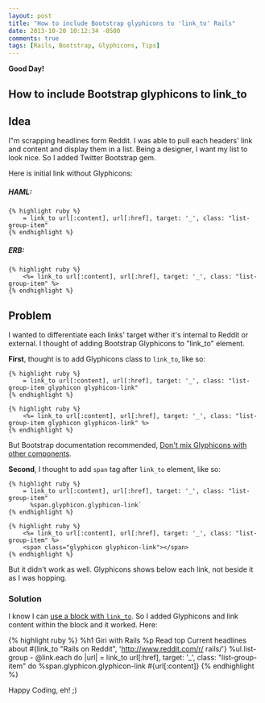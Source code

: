 ```yaml
---
layout: post
title: "How to include Bootstrap glyphicons to 'link_to' Rails"
date: 2013-10-20 10:12:34 -0500
comments: true
tags: [Rails, Bootstrap, Glyphicons, Tips]
---
```


**Good Day!**

## How to include Bootstrap glyphicons to link_to 

## Idea
I"m scrapping headlines form Reddit. I was able to pull each headers' link and content and display them in a list. Being a designer, I want my list to look nice. So I added Twitter Bootstrap gem. 

Here is initial link without Glyphicons:

##### HAML:
	{% highlight ruby %} 
		= link_to url[:content], url[:href], target: '_', class: "list-group-item"
	{% endhighlight %} 	
	
##### ERB:
	{% highlight ruby %} 
		<%= link_to url[:content], url[:href], target: '_', class: "list-group-item" %>
	{% endhighlight %} 

## Problem

I wanted to differentiate each links' target wither it's internal to Reddit or external. I thought of adding Bootstrap Glyphicons to "link_to" element.

**First**, thought is to add Glyphicons class to `link_to`, like so:

	{% highlight ruby %}
		= link_to url[:content], url[:href], target: '_', class: "list-group-item glyphicon glyphicon-link"
	{% endhighlight %}
	
	{% highlight ruby %}
		<%= link_to url[:content], url[:href], target: '_', class: "list-group-item glyphicon glyphicon-link" %>
	{% endhighlight %}	

But Bootstrap documentation recommended, [Don't mix Glyphicons with other components](http://getbootstrap.com/components/#glyphicons-how-to-use).

**Second**, I thought to add `span` tag after `link_to` element, like so:

	{% highlight ruby %}
		= link_to url[:content], url[:href], target: '_', class: "list-group-item"
	  	  %span.glyphicon.glyphicon-link`
	{% endhighlight %}
	
	{% highlight ruby %}
		<%= link_to url[:content], url[:href], target: '_', class: "list-group-item" %>
		<span class="glyphicon glyphicon-link"></span>
	{% endhighlight %}

But it didn't work as well. Glyphicons shows below each link, not beside it as I was hopping.
	
### Solution

I know I can [use a block with `link_to`](http://apidock.com/rails/ActionView/Helpers/UrlHelper/link_to). So I added Glyphicons and link content within the block and it worked. Here:

{% highlight ruby %}
	%h1 Giri with Rails
	%p
	  Read top Current headlines about #{link_to "Rails on Reddit", 'http://www.reddit.com/r/	rails/'}
	%ul.list-group
	  - @link.each do |url|
	    = link_to url[:href], target: '_', class: "list-group-item" do
	      %span.glyphicon.glyphicon-link
	      #{url[:content]}
{% endhighlight %}

Happy Coding, eh! ;)